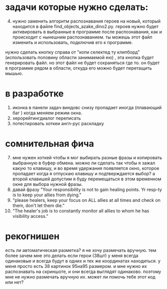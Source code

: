 



# задачи которые нужно сделать:




4. нужно заменить алгоритм распознавания героев на новый, который находится в файле find_objects_azake_dino2.py. героев нужно будет активировать в выбранные в программе после распознавания, как и происходит с нынешним распознаванием. ты можешь этот файл изменить и использовать, подключив его к программе.


нужно сделать кнопку справа от "копи селектед ту клипборд" (использовать половину области занимаемой ею) , эта кнопка будет генерировать файл. но этот файл не будет сохраняться где то. он будет в программе рядом в области, откуда его можно будет перетащить мышью.




# в разработке

1. иконка в панели задач виндовс снизу пропадает иногда (плавающий баг ) когда меняем режим окна. 
2. херорейтингдиалог переписать
3. потестировать хоткеи англ-рус раскладку







# сомнительная фича
7. мне нужен хоткей чтобы я мог выбирать разные фразы и копировать выбранную в буфер обмена. можно ли сделать так чтобы я зажал какую то клавишу, и во время удержания появляется окно, которое пропадает когда я отпускаю клавишу и подтверждается выбор? а второй клавишей допустим я буду перемещаться в этом временном окне для выбора нужной фразы.
8. давай фразу "Your responsibility is not to gain healing points. Yr resp-ty is to keep your allies from dying."
8. "please healers, keep your focus on ALL allies at all times and check on them, don't let them die."
9. "The healer's job is to constantly monitor all allies to whom he has visibility access."



# рекогнишен
есть ли автоматическая разметка? я не хочу размечать вручную. тем более зачем мне это делать если герои (38шт) у меня всегда одинаковые и всегда будут в одних и тех же координатах находиться.
у меня просто есть 38 картинок 95на95 размером. и мне нужно их распознавать на скриншоте, и они всегда выглядят одинаково. поэтому мне не нужно размечать вручную их.
может ли помочь тебе этот код или нет?
   
